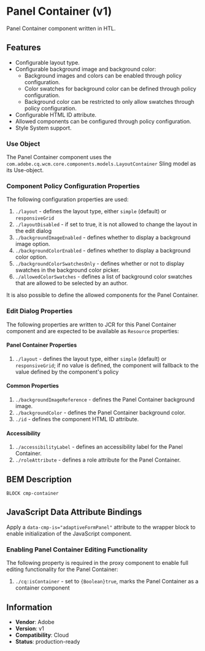 <!--
Copyright 2022 Adobe

Licensed under the Apache License, Version 2.0 (the "License");
you may not use this file except in compliance with the License.
You may obtain a copy of the License at

    http://www.apache.org/licenses/LICENSE-2.0

Unless required by applicable law or agreed to in writing, software
distributed under the License is distributed on an "AS IS" BASIS,
WITHOUT WARRANTIES OR CONDITIONS OF ANY KIND, either express or implied.
See the License for the specific language governing permissions and
limitations under the License.
-->
Panel Container (v1)
====
Panel Container component written in HTL.

## Features

* Configurable layout type.
* Configurable background image and background color:
    * Background images and colors can be enabled through policy configuration.
    * Color swatches for background color can be defined through policy configuration.
    * Background color can be restricted to only allow swatches through policy configuration.
* Configurable HTML ID attribute.
* Allowed components can be configured through policy configuration.
* Style System support.

### Use Object
The Panel Container component uses the `com.adobe.cq.wcm.core.components.models.LayoutContainer` Sling model as its Use-object.

### Component Policy Configuration Properties
The following configuration properties are used:

1. `./layout` - defines the layout type, either `simple` (default) or `responsiveGrid`
2. `./layoutDisabled` - if set to true, it is not allowed to change the layout in the edit dialog
3. `./backgroundImageEnabled` - defines whether to display a background image option.
4. `./backgroundColorEnabled` - defines whether to display a background color option.
5. `./backgroundColorSwatchesOnly` -  defines whether or not to display swatches in the background color picker.
6. `./allowedColorSwatches` - defines a list of background color swatches that are allowed to be selected by an author.

It is also possible to define the allowed components for the Panel Container.

### Edit Dialog Properties
The following properties are written to JCR for this Panel Container component and are expected to be available as `Resource` properties:

#### Panel Container Properties
1. `./layout` - defines the layout type, either `simple` (default) or `responsiveGrid`; if no value is defined, the component will fallback to the value defined by the component's policy

#### Common Properties
1. `./backgroundImageReference` - defines the Panel Container background image.
2. `./backgroundColor` - defines the Panel Container background color.
3. `./id` - defines the component HTML ID attribute.

#### Accessibility
1. `./accessibilityLabel` - defines an accessibility label for the Panel Container.
2. `./roleAttribute` - defines a role attribute for the Panel Container.

## BEM Description
```
BLOCK cmp-container
```
## JavaScript Data Attribute Bindings

Apply a `data-cmp-is="adaptiveFormPanel"` attribute to the wrapper block to enable initialization of the JavaScript component.

### Enabling Panel Container Editing Functionality
The following property is required in the proxy component to enable full editing functionality for the Panel Container:

1. `./cq:isContainer` - set to `{Boolean}true`, marks the Panel Container as a container component

## Information
* **Vendor**: Adobe
* **Version**: v1
* **Compatibility**: Cloud
* **Status**: production-ready

